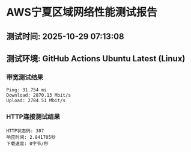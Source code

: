 # AWS宁夏区域网络性能测试报告
## 测试时间: 2025-10-29 07:13:08
## 测试环境: GitHub Actions Ubuntu Latest (Linux)

### 带宽测试结果
```
Ping: 31.754 ms
Download: 2870.13 Mbit/s
Upload: 2784.51 Mbit/s
```

### HTTP连接测试结果
```
HTTP状态码: 307
响应时间: 2.841705秒
下载速度: 0字节/秒
```

